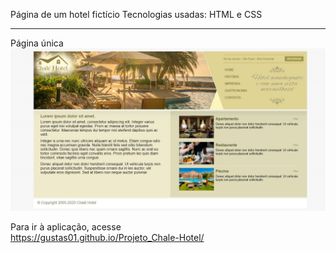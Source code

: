 Página de um hotel fictício 
Tecnologias usadas: HTML e CSS <hr>

Página única
<img src="imagens/print1.JPG">

Para ir à aplicação, acesse <br>
https://gustas01.github.io/Projeto_Chale-Hotel/
